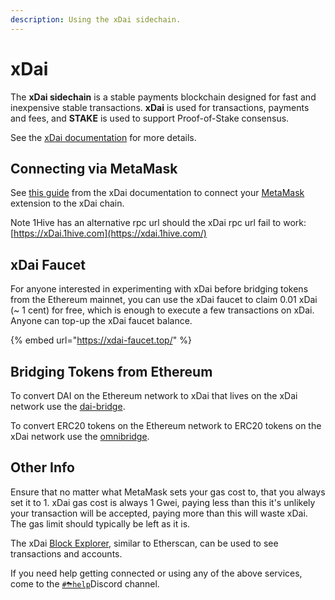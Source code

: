 ```yaml
---
description: Using the xDai sidechain.
---
```


# xDai

The **xDai sidechain** is a stable payments blockchain designed for fast and inexpensive stable transactions. **xDai** is used for transactions, payments and fees, and **STAKE** is used to support Proof-of-Stake consensus.

See the [xDai documentation](https://www.xdaichain.com/) for more details.

## Connecting via MetaMask

See [this guide](https://www.xdaichain.com/for-users/wallets/metamask/metamask-setup) from the xDai documentation to connect your [MetaMask](https://metamask.io/) extension to the xDai chain.

Note 1Hive has an alternative rpc url should the xDai rpc url fail to work: [https://xDai.1hive.com](https://xdai.1hive.com/) 

## xDai Faucet

For anyone interested in experimenting with xDai before bridging tokens from the Ethereum mainnet, you can use the xDai faucet to claim 0.01 xDai \(~ 1 cent\) for free, which is enough to execute a few transactions on xDai. Anyone can top-up the xDai faucet balance.

{% embed url="https://xdai-faucet.top/" %}

## Bridging Tokens from Ethereum

To convert DAI on the Ethereum network to xDai that lives on the xDai network use the [dai-bridge](https://dai-bridge.poa.network/).

To convert ERC20 tokens on the Ethereum network to ERC20 tokens on the xDai network use the [omnibridge](https://xdai-omnibridge.web.app/).

## Other Info

Ensure that no matter what MetaMask sets your gas cost to, that you always set it to 1. xDai gas cost is always 1 Gwei, paying less than this it's unlikely your transaction will be accepted, paying more than this will waste xDai. The gas limit should typically be left as it is.

The xDai [Block Explorer](https://blockscout.com/poa/xdai), similar to Etherscan, can be used to see transactions and accounts.

If you need help getting connected or using any of the above services, come to the [`#⛈help`](https://discord.gg/3AjG7XvRJZ)Discord channel.

